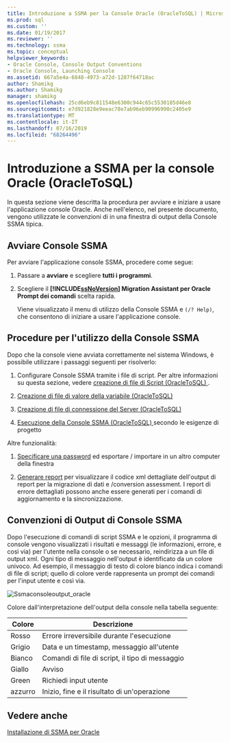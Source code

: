 ```yaml
---
title: Introduzione a SSMA per la Console Oracle (OracleToSQL) | Microsoft Docs
ms.prod: sql
ms.custom: ''
ms.date: 01/19/2017
ms.reviewer: ''
ms.technology: ssma
ms.topic: conceptual
helpviewer_keywords:
- Oracle Console, Console Output Conventions
- Oracle Console, Launching Console
ms.assetid: 667a5e4a-6848-4973-a72d-1287f64718ac
author: Shamikg
ms.author: Shamikg
manager: shamikg
ms.openlocfilehash: 25cd6eb9c811548e6300c944c65c5530185d46e8
ms.sourcegitcommit: e7d921828e9eeac78e7ab96eb90996990c2405e9
ms.translationtype: MT
ms.contentlocale: it-IT
ms.lasthandoff: 07/16/2019
ms.locfileid: "68264496"
---
```

# <a name="getting-started-with-ssma--for-oracle-console-oracletosql"></a>Introduzione a SSMA per la console Oracle (OracleToSQL)
In questa sezione viene descritta la procedura per avviare e iniziare a usare l'applicazione console Oracle. Anche nell'elenco, nel presente documento, vengono utilizzate le convenzioni di in una finestra di output della Console SSMA tipica.  
  
## <a name="launching-ssma-console"></a>Avviare Console SSMA  
Per avviare l'applicazione console SSMA, procedere come segue:  
  
1.  Passare a **avviare** e scegliere **tutti i programmi**.  
  
2.  Scegliere il  **[!INCLUDE[ssNoVersion](../../includes/ssnoversion-md.md)] Migration Assistant per Oracle Prompt dei comandi** scelta rapida.  
  
    Viene visualizzato il menu di utilizzo della Console SSMA e `(/? Help)`, che consentono di iniziare a usare l'applicazione console.  
  
## <a name="procedure-for-using-the-ssma-console"></a>Procedure per l'utilizzo della Console SSMA  
Dopo che la console viene avviata correttamente nel sistema Windows, è possibile utilizzare i passaggi seguenti per risolverlo:  
  
1.  Configurare Console SSMA tramite i file di script. Per altre informazioni su questa sezione, vedere [creazione di file di Script &#40;OracleToSQL&#41; ](../../ssma/oracle/creating-script-files-oracletosql.md) .  
  
2.  [Creazione di file di valore della variabile &#40;OracleToSQL&#41;](../../ssma/oracle/creating-variable-value-files-oracletosql.md)  
  
3.  [Creazione di file di connessione del Server &#40;OracleToSQL&#41;](../../ssma/oracle/creating-the-server-connection-files-oracletosql.md)  
  
4.  [Esecuzione della Console SSMA &#40;OracleToSQL&#41; ](../../ssma/oracle/executing-the-ssma-console-oracletosql.md) secondo le esigenze di progetto  
  
Altre funzionalità:  
  
1.  [Specificare una password](managing-passwords-oracletosql.md) ed esportare / importare in un altro computer della finestra  
  
2.  [Generare report](generating-reports-oracletosql.md) per visualizzare il codice xml dettagliate dell'output di report per la migrazione di dati e /conversion assessment. I report di errore dettagliati possono anche essere generati per i comandi di aggiornamento e la sincronizzazione.  
  
## <a name="ssma-console-output-conventions"></a>Convenzioni di Output di Console SSMA  
Dopo l'esecuzione di comandi di script SSMA e le opzioni, il programma di console vengono visualizzati i risultati e messaggi (le informazioni, errore, e così via) per l'utente nella console o se necessario, reindirizza a un file di output xml. Ogni tipo di messaggio nell'output è identificato da un colore univoco. Ad esempio, il messaggio di testo di colore bianco indica i comandi di file di script; quello di colore verde rappresenta un prompt dei comandi per l'input utente e così via.  
  
![Ssmaconsoleoutput_oracle](../../ssma/db2/media/ssmaconsoleoutput_oracle.jpg "ssmaconsoleoutput_oracle")  
  
Colore dall'interpretazione dell'output della console nella tabella seguente:  
  
|Colore|Descrizione|  
|---------|---------------|  
|Rosso|Errore irreversibile durante l'esecuzione|  
|Grigio|Data e un timestamp, messaggio all'utente|  
|Bianco|Comandi di file di script, il tipo di messaggio|  
|Giallo|Avviso|  
|Green|Richiedi input utente|  
|azzurro|Inizio, fine e il risultato di un'operazione|  
  
## <a name="see-also"></a>Vedere anche  
[Installazione di SSMA per Oracle](installing-ssma-for-oracle-oracletosql.md)  
  
